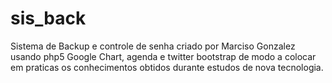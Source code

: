 sis_back
========

Sistema de Backup e controle de senha criado por Marciso Gonzalez usando php5 Google Chart, agenda e twitter bootstrap
de modo a colocar em praticas os conhecimentos obtidos durante estudos de nova tecnologia.
